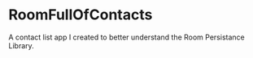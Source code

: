 # RoomFullOfContacts

A contact list app I created to better understand the Room Persistance Library.
